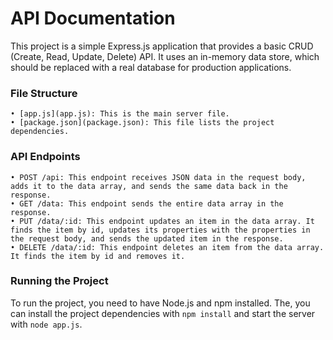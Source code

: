 # API Documentation

This project is a simple Express.js application that provides a basic CRUD (Create, Read, Update, Delete) API. It uses an in-memory data store, which should be replaced with a real database for production applications.

### File Structure

    • [app.js](app.js): This is the main server file.
    • [package.json](package.json): This file lists the project dependencies.

### API Endpoints

    • POST /api: This endpoint receives JSON data in the request body, adds it to the data array, and sends the same data back in the response.
    • GET /data: This endpoint sends the entire data array in the response.
    • PUT /data/:id: This endpoint updates an item in the data array. It finds the item by id, updates its properties with the properties in the request body, and sends the updated item in the response.
    • DELETE /data/:id: This endpoint deletes an item from the data array. It finds the item by id and removes it.

### Running the Project

To run the project, you need to have Node.js and npm installed. The, you can install the project dependencies with `npm install` and start the server with `node app.js`.